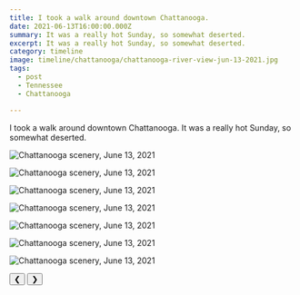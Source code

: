 ```yaml
---
title: I took a walk around downtown Chattanooga.
date: 2021-06-13T16:00:00.000Z
summary: It was a really hot Sunday, so somewhat deserted.
excerpt: It was a really hot Sunday, so somewhat deserted.
category: timeline
image: timeline/chattanooga/chattanooga-river-view-jun-13-2021.jpg
tags:
  - post 
  - Tennessee
  - Chattanooga

---
```


I took a walk around downtown Chattanooga. It was a really hot Sunday, so somewhat deserted.

<div id="viewport">

![Chattanooga scenery, June 13, 2021](/static/img/timeline/chattanooga/chattanooga-jail-site-jun-13-2021.jpg "Chattanooga scenery, June 13, 2021")

![Chattanooga scenery, June 13, 2021](/static/img/timeline/chattanooga/chattanooga-justice-jun-13-2021.jpg "Chattanooga scenery, June 13, 2021")

![Chattanooga scenery, June 13, 2021](/static/img/timeline/chattanooga/chattanooga-pavement-mark-jun-13-2021.jpg "Chattanooga scenery, June 13, 2021")

![Chattanooga scenery, June 13, 2021](/static/img/timeline/chattanooga/chattanooga-public-art-jun-13-2021.jpg "Chattanooga scenery, June 13, 2021")

![Chattanooga scenery, June 13, 2021](/static/img/timeline/chattanooga/chattanooga-river-church-jun-13-2021.jpg "Chattanooga scenery, June 13, 2021")

![Chattanooga scenery, June 13, 2021](/static/img/timeline/chattanooga/chattanooga-river-view-jun-13-2021.jpg "Chattanooga scenery, June 13, 2021")

![Chattanooga scenery, June 13, 2021](/static/img/timeline/chattanooga/chattanooga-bridge-view-jun-13-2021.jpg "Chattanooga scenery, June 13, 2021")

</div>
<div class="flex row-reverse space-between">
  <div id="caption"></div>
  <div class="prevnext-container">
    <button id="buttonPrevious">&#10094;</button>
    <button id="buttonNext">&#10095;</button>
  </div>
</div>
